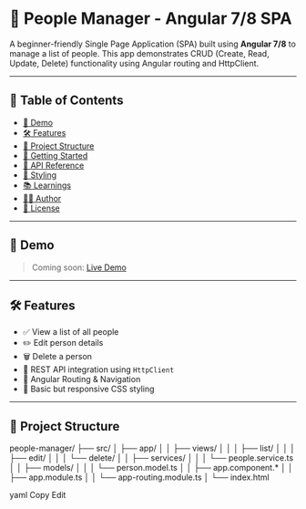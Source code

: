 # 👥 People Manager - Angular 7/8 SPA

A beginner-friendly Single Page Application (SPA) built using **Angular 7/8** to manage a list of people. This app demonstrates CRUD (Create, Read, Update, Delete) functionality using Angular routing and HttpClient.

---

## 📌 Table of Contents

- [📸 Demo](#-demo)
- [🛠 Features](#-features)
- [📂 Project Structure](#-project-structure)
- [🚀 Getting Started](#-getting-started)
- [📡 API Reference](#-api-reference)
- [🎨 Styling](#-styling)
- [📚 Learnings](#-learnings)
- [🧑‍💻 Author](#-author)
- [📄 License](#-license)

---

## 📸 Demo

> Coming soon: [Live Demo](#)

---

## 🛠 Features

- ✅ View a list of all people
- ✏️ Edit person details
- 🗑 Delete a person
- 🔁 REST API integration using `HttpClient`
- 🎯 Angular Routing & Navigation
- 🎨 Basic but responsive CSS styling

---

## 📂 Project Structure

people-manager/ ├── src/ │ ├── app/ │ │ ├── views/ │ │ │ ├── list/ │ │ │ ├── edit/ │ │ │ └── delete/ │ │ ├── services/ │ │ │ └── people.service.ts │ │ ├── models/ │ │ │ └── person.model.ts │ │ ├── app.component.* │ │ ├── app.module.ts │ │ └── app-routing.module.ts │ └── index.html

yaml
Copy
Edit

